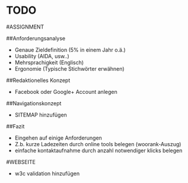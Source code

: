 TODO
================

#ASSIGNMENT

##Anforderungsanalyse

* Genaue Zieldefinition (5% in einem Jahr o.ä.)  
* Usability (AIDA, usw..)  
 * Mehrsprachigkeit (Englisch)  
* Ergonomie (Typische Stichwörter erwähnen)  

##Redaktionelles Konzept

* Facebook oder Google+ Account anlegen

##Navigationskonzept

* SITEMAP hinzufügen  

##Fazit

* Eingehen auf einige Anforderungen
 * Z.b. kurze Ladezeiten durch online tools belegen (woorank-Auszug)
 * einfache kontaktaufnahme durch anzahl notwendiger klicks belegen


#WEBSEITE

* w3c validation hinzufügen

